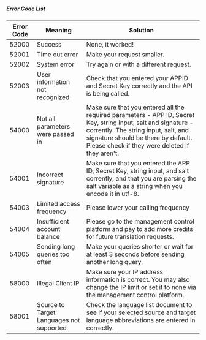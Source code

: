 ##### Error Code List #####
Error Code    | Meaning       | Solution                    
------------- | ------------- | -------------
52000         | Success       | None, it worked! 
52001         | Time out error| Make your request smaller.
52002         | System error  | Try again or with a different request. 
52003         | User information not recognized | Check that you entered your APPID and Secret Key correctly and the API is being called. 
54000         | Not all parameters were passed in  | Make sure that you entered all the required parameters - APP ID, Secret Key, string input, salt and signature - corrently. The string input, salt, and signature should be there by default. Please check if they were deleted if they aren't. 
54001         | Incorrect signature  | Make sure that you entered the APP ID, Secret Key, string input, and salt corrently, and that you are parsing the salt variable as a string when you encode it in utf-8. 
54003         | Limited access frequency  | Please lower your calling frequency 
54004         | Insufficient account balance  | Please go to the management control platform and pay to add more credits for future translation requests. 
54005         | Sending long queries too often  | Make your queries shorter or wait for at least 3 seconds before sending another long query. 
58000         | Illegal Client IP  | Make sure your IP address information is correct. You may also change the IP limit or set it to none via the management control platform. 
58001         | Source to Target Languages not supported  | Check the language list document to see if your selected source and target language abbreviations are entered in correctly. 

